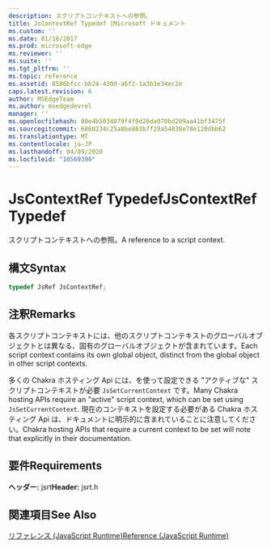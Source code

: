 ```yaml
---
description: スクリプトコンテキストへの参照。
title: JsContextRef Typedef |Microsoft ドキュメント
ms.custom: ''
ms.date: 01/18/2017
ms.prod: microsoft-edge
ms.reviewer: ''
ms.suite: ''
ms.tgt_pltfrm: ''
ms.topic: reference
ms.assetid: 8586bfcc-bb24-430d-a6f2-1a3b3e34ec2e
caps.latest.revision: 6
author: MSEdgeTeam
ms.author: msedgedevrel
manager: ''
ms.openlocfilehash: 80e4b5034079f4f0d26da070bd209aa41bf3475f
ms.sourcegitcommit: 6860234c25a8be863b7f29a54838e78e120dbb62
ms.translationtype: MT
ms.contentlocale: ja-JP
ms.lasthandoff: 04/09/2020
ms.locfileid: "10569390"
---
```

# <span data-ttu-id="d37eb-103">JsContextRef Typedef</span><span class="sxs-lookup"><span data-stu-id="d37eb-103">JsContextRef Typedef</span></span>
<span data-ttu-id="d37eb-104">スクリプトコンテキストへの参照。</span><span class="sxs-lookup"><span data-stu-id="d37eb-104">A reference to a script context.</span></span>  
  
## <span data-ttu-id="d37eb-105">構文</span><span class="sxs-lookup"><span data-stu-id="d37eb-105">Syntax</span></span>  
  
```cpp  
typedef JsRef JsContextRef;  
```  
  
## <span data-ttu-id="d37eb-106">注釈</span><span class="sxs-lookup"><span data-stu-id="d37eb-106">Remarks</span></span>  
 <span data-ttu-id="d37eb-107">各スクリプトコンテキストには、他のスクリプトコンテキストのグローバルオブジェクトとは異なる、固有のグローバルオブジェクトが含まれています。</span><span class="sxs-lookup"><span data-stu-id="d37eb-107">Each script context contains its own global object, distinct from the global object in other script contexts.</span></span>  
  
 <span data-ttu-id="d37eb-108">多くの Chakra ホスティング Api には、を使って設定できる "アクティブな" スクリプトコンテキストが必要 `JsSetCurrentContext` です。</span><span class="sxs-lookup"><span data-stu-id="d37eb-108">Many Chakra hosting APIs require an "active" script context, which can be set using `JsSetCurrentContext`.</span></span> <span data-ttu-id="d37eb-109">現在のコンテキストを設定する必要がある Chakra ホスティング Api は、ドキュメントに明示的に含まれていることに注意してください。</span><span class="sxs-lookup"><span data-stu-id="d37eb-109">Chakra hosting APIs that require a current context to be set will note that explicitly in their documentation.</span></span>  
  
## <span data-ttu-id="d37eb-110">要件</span><span class="sxs-lookup"><span data-stu-id="d37eb-110">Requirements</span></span>  
 <span data-ttu-id="d37eb-111">**ヘッダー:** jsrt</span><span class="sxs-lookup"><span data-stu-id="d37eb-111">**Header:** jsrt.h</span></span>  
  
## <span data-ttu-id="d37eb-112">関連項目</span><span class="sxs-lookup"><span data-stu-id="d37eb-112">See Also</span></span>  
 [<span data-ttu-id="d37eb-113">リファレンス (JavaScript Runtime)</span><span class="sxs-lookup"><span data-stu-id="d37eb-113">Reference (JavaScript Runtime)</span></span>](../chakra-hosting/reference-javascript-runtime.md)